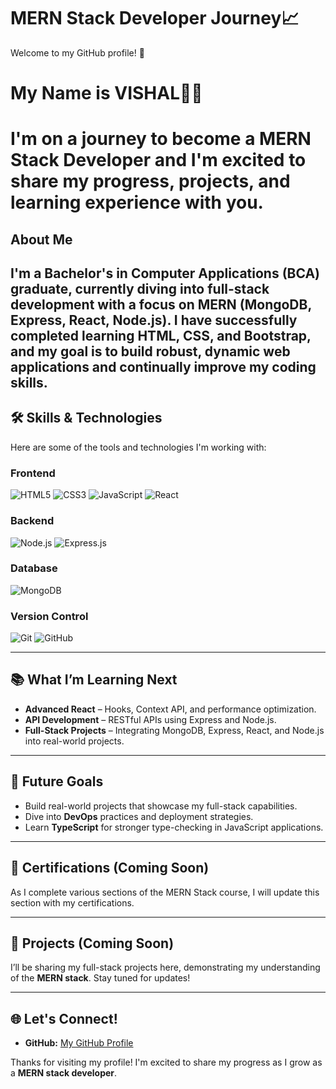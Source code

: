 # MERN Stack Developer Journey📈

Welcome to my GitHub profile! 👋 <h1>My Name is VISHAL🧑‍🦱<h1> I'm on a journey to become a **MERN Stack Developer** and I'm excited to share my progress, projects, and learning experience with you.

## About Me

I'm a **Bachelor's in Computer Applications (BCA)** graduate, currently diving into full-stack development with a focus on **MERN (MongoDB, Express, React, Node.js)**. I have successfully completed learning HTML, CSS, and Bootstrap, and my goal is to build robust, dynamic web applications and continually improve my coding skills.
---

## 🛠️ Skills & Technologies

Here are some of the tools and technologies I'm working with:

### Frontend
![HTML5](https://img.shields.io/badge/HTML5-E34F26?style=for-the-badge&logo=html5&logoColor=white)
![CSS3](https://img.shields.io/badge/CSS3-1572B6?style=for-the-badge&logo=css3&logoColor=white)
![JavaScript](https://img.shields.io/badge/JavaScript-F7DF1E?style=for-the-badge&logo=javascript&logoColor=black)
![React](https://img.shields.io/badge/React-61DAFB?style=for-the-badge&logo=react&logoColor=black)

### Backend
![Node.js](https://img.shields.io/badge/Node.js-339933?style=for-the-badge&logo=nodedotjs&logoColor=white)
![Express.js](https://img.shields.io/badge/Express.js-000000?style=for-the-badge&logo=express&logoColor=white)

### Database
![MongoDB](https://img.shields.io/badge/MongoDB-47A248?style=for-the-badge&logo=mongodb&logoColor=white)

### Version Control
![Git](https://img.shields.io/badge/Git-F05032?style=for-the-badge&logo=git&logoColor=white)
![GitHub](https://img.shields.io/badge/GitHub-181717?style=for-the-badge&logo=github&logoColor=white)

---

## 📚 What I’m Learning Next

- **Advanced React** – Hooks, Context API, and performance optimization.
- **API Development** – RESTful APIs using Express and Node.js.
- **Full-Stack Projects** – Integrating MongoDB, Express, React, and Node.js into real-world projects.

---

## 🌱 Future Goals

- Build real-world projects that showcase my full-stack capabilities.
- Dive into **DevOps** practices and deployment strategies.
- Learn **TypeScript** for stronger type-checking in JavaScript applications.

---

## 📜 Certifications (Coming Soon)

As I complete various sections of the MERN Stack course, I will update this section with my certifications.

---

## 💼 Projects (Coming Soon)

I’ll be sharing my full-stack projects here, demonstrating my understanding of the **MERN stack**. Stay tuned for updates!

---

## 🌐 Let's Connect!
- **GitHub:** [My GitHub Profile](https://github.com/vishalvee)


Thanks for visiting my profile! I'm excited to share my progress as I grow as a **MERN stack developer**.

